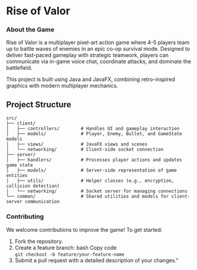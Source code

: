 # Rise of Valor
### **About the Game**
Rise of Valor is a multiplayer pixel-art action game where 4-5 players team up to battle waves of enemies in an epic co-op survival mode. Designed to deliver fast-paced gameplay with strategic teamwork, players can communicate via in-game voice chat, coordinate attacks, and dominate the battlefield.

This project is built using Java and JavaFX, combining retro-inspired graphics with modern multiplayer mechanics.




## Project Structure
````
src/
├── client/
│   ├── controllers/        # Handles UI and gameplay interaction
│   ├── models/             # Player, Enemy, Bullet, and GameState models
│   ├── views/              # JavaFX views and scenes
│   └── networking/         # Client-side socket connection
├── server/
│   ├── handlers/           # Processes player actions and updates game state
│   ├── models/             # Server-side representation of game entities
│   ├── utils/              # Helper classes (e.g., encryption, collision detection)
│   └── networking/         # Socket server for managing connections
└── common/                 # Shared utilities and models for client-server communication
````

### **Contributing**
We welcome contributions to improve the game! 
To get started: 
1. Fork the repository. 
2. Create a feature branch: bash Copy code <br>`git checkout -b feature/your-feature-name`
3. Submit a pull request with a detailed description of your changes.”